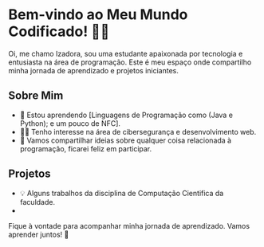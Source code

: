 # Bem-vindo ao Meu Mundo Codificado! 👩‍💻

Oi, me chamo Izadora, sou uma estudante apaixonada por tecnologia e entusiasta na área de programação. Este é meu espaço onde compartilho minha jornada de aprendizado e projetos iniciantes.

## Sobre Mim

- 🌱 Estou aprendendo [Linguagens de Programação como (Java e Python); e um pouco de NFC].
- 👩‍💻 Tenho interesse na área de cibersegurança e desenvolvimento web.
- 💬 Vamos compartilhar ideias sobre qualquer coisa relacionada à programação, ficarei feliz em participar.


## Projetos

- 💡 Alguns trabalhos da disciplina de Computação Cientifica da faculdade.
- 


Fique à vontade para acompanhar minha jornada de aprendizado. Vamos aprender juntos! 🚀
